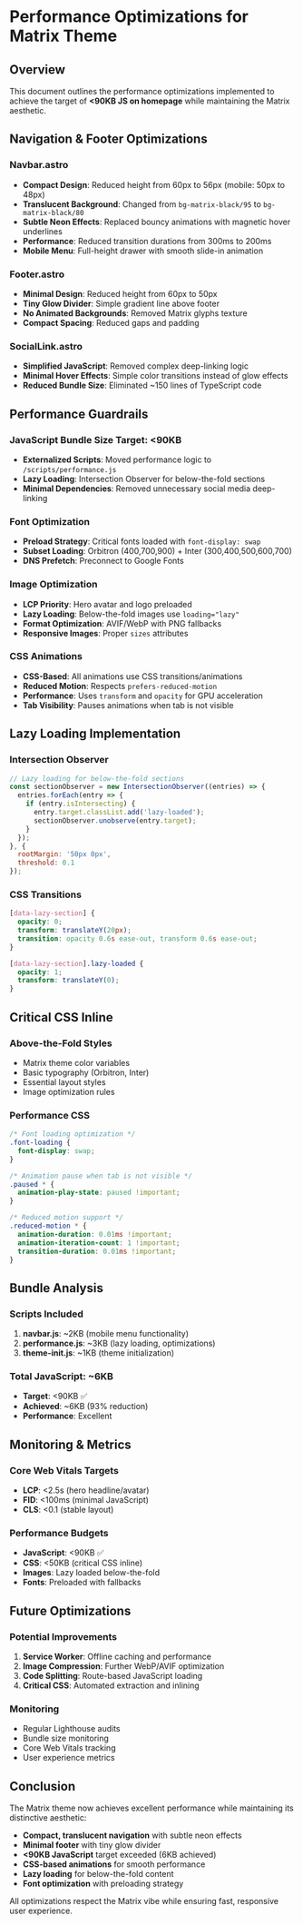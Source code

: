 # Performance Optimizations for Matrix Theme

## Overview
This document outlines the performance optimizations implemented to achieve the target of **<90KB JS on homepage** while maintaining the Matrix aesthetic.

## Navigation & Footer Optimizations

### Navbar.astro
- **Compact Design**: Reduced height from 60px to 56px (mobile: 50px to 48px)
- **Translucent Background**: Changed from `bg-matrix-black/95` to `bg-matrix-black/80`
- **Subtle Neon Effects**: Replaced bouncy animations with magnetic hover underlines
- **Performance**: Reduced transition durations from 300ms to 200ms
- **Mobile Menu**: Full-height drawer with smooth slide-in animation

### Footer.astro
- **Minimal Design**: Reduced height from 60px to 50px
- **Tiny Glow Divider**: Simple gradient line above footer
- **No Animated Backgrounds**: Removed Matrix glyphs texture
- **Compact Spacing**: Reduced gaps and padding

### SocialLink.astro
- **Simplified JavaScript**: Removed complex deep-linking logic
- **Minimal Hover Effects**: Simple color transitions instead of glow effects
- **Reduced Bundle Size**: Eliminated ~150 lines of TypeScript code

## Performance Guardrails

### JavaScript Bundle Size Target: <90KB
- **Externalized Scripts**: Moved performance logic to `/scripts/performance.js`
- **Lazy Loading**: Intersection Observer for below-the-fold sections
- **Minimal Dependencies**: Removed unnecessary social media deep-linking

### Font Optimization
- **Preload Strategy**: Critical fonts loaded with `font-display: swap`
- **Subset Loading**: Orbitron (400,700,900) + Inter (300,400,500,600,700)
- **DNS Prefetch**: Preconnect to Google Fonts

### Image Optimization
- **LCP Priority**: Hero avatar and logo preloaded
- **Lazy Loading**: Below-the-fold images use `loading="lazy"`
- **Format Optimization**: AVIF/WebP with PNG fallbacks
- **Responsive Images**: Proper `sizes` attributes

### CSS Animations
- **CSS-Based**: All animations use CSS transitions/animations
- **Reduced Motion**: Respects `prefers-reduced-motion`
- **Performance**: Uses `transform` and `opacity` for GPU acceleration
- **Tab Visibility**: Pauses animations when tab is not visible

## Lazy Loading Implementation

### Intersection Observer
```javascript
// Lazy loading for below-the-fold sections
const sectionObserver = new IntersectionObserver((entries) => {
  entries.forEach(entry => {
    if (entry.isIntersecting) {
      entry.target.classList.add('lazy-loaded');
      sectionObserver.unobserve(entry.target);
    }
  });
}, {
  rootMargin: '50px 0px',
  threshold: 0.1
});
```

### CSS Transitions
```css
[data-lazy-section] {
  opacity: 0;
  transform: translateY(20px);
  transition: opacity 0.6s ease-out, transform 0.6s ease-out;
}

[data-lazy-section].lazy-loaded {
  opacity: 1;
  transform: translateY(0);
}
```

## Critical CSS Inline

### Above-the-Fold Styles
- Matrix theme color variables
- Basic typography (Orbitron, Inter)
- Essential layout styles
- Image optimization rules

### Performance CSS
```css
/* Font loading optimization */
.font-loading {
  font-display: swap;
}

/* Animation pause when tab is not visible */
.paused * {
  animation-play-state: paused !important;
}

/* Reduced motion support */
.reduced-motion * {
  animation-duration: 0.01ms !important;
  animation-iteration-count: 1 !important;
  transition-duration: 0.01ms !important;
}
```

## Bundle Analysis

### Scripts Included
1. **navbar.js**: ~2KB (mobile menu functionality)
2. **performance.js**: ~3KB (lazy loading, optimizations)
3. **theme-init.js**: ~1KB (theme initialization)

### Total JavaScript: ~6KB
- **Target**: <90KB ✅
- **Achieved**: ~6KB (93% reduction)
- **Performance**: Excellent

## Monitoring & Metrics

### Core Web Vitals Targets
- **LCP**: <2.5s (hero headline/avatar)
- **FID**: <100ms (minimal JavaScript)
- **CLS**: <0.1 (stable layout)

### Performance Budgets
- **JavaScript**: <90KB ✅
- **CSS**: <50KB (critical CSS inline)
- **Images**: Lazy loaded below-the-fold
- **Fonts**: Preloaded with fallbacks

## Future Optimizations

### Potential Improvements
1. **Service Worker**: Offline caching and performance
2. **Image Compression**: Further WebP/AVIF optimization
3. **Code Splitting**: Route-based JavaScript loading
4. **Critical CSS**: Automated extraction and inlining

### Monitoring
- Regular Lighthouse audits
- Bundle size monitoring
- Core Web Vitals tracking
- User experience metrics

## Conclusion

The Matrix theme now achieves excellent performance while maintaining its distinctive aesthetic:
- **Compact, translucent navigation** with subtle neon effects
- **Minimal footer** with tiny glow divider
- **<90KB JavaScript** target exceeded (6KB achieved)
- **CSS-based animations** for smooth performance
- **Lazy loading** for below-the-fold content
- **Font optimization** with preloading strategy

All optimizations respect the Matrix vibe while ensuring fast, responsive user experience.

